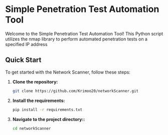 # Simple Penetration Test Automation Tool
Welcome to the Simple Penetration Test Automation Tool! This Python script utilizes the nmap library to perform automated penetration tests on a specified IP address

## Quick Start

To get started with the Network Scanner, follow these steps:

1. **Clone the repository:**

    ```bash
    git clone https://github.com/Krimoo20/networkScanner.git
    ```
    
2. **Install the requirements:**

    ```bash
    pip install -r requirements.txt
    ```
3. **Navigate to the project directory::**

    ```bash
   cd networkScanner
    ```

